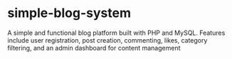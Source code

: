 # simple-blog-system
A simple and functional blog platform built with PHP and MySQL. Features include user registration, post creation, commenting, likes, category filtering, and an admin dashboard for content management
